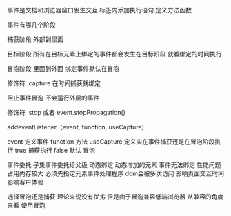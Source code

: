 事件是文档和浏览器窗口发生交互
标签内添加执行语句
定义方法函数

事件有哪几个阶段

捕获阶段  外部到里面

目标阶段  所有在目标元素上绑定的事件都会发生在目标阶段 就看绑定的时间执行

冒泡阶段 里面到外面 绑定事件默认在冒泡

修饰符 .capture 在时间捕获就绑定 

阻止事件冒泡 不会运行外层的事件

修饰符 .stop
或者 event.stopPropagation()


addeventListener（event, function, useCapture）

event 定义事件
function 方法
useCapture 定义实在事件捕获还是在冒泡阶段执行 true 捕获执行 false 默认 冒泡



事件委托   子集事件委托给父级 
动态绑定 动态增加的元素 事件无法绑定
性能问题 占用内存较大 必须先指定元素事件处理程序 dom会被多次访问 影响页面交互时间 影响客户体验

选择冒泡还是捕获 理论来说没有优劣 但是由于冒泡兼容低端浏览器 从兼容的角度来看 使用冒泡